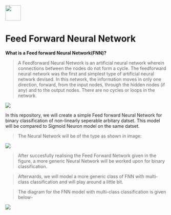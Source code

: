 <img src="https://github.com/favicon.ico" width="48">

# Feed Forward Neural Network                                                                   

**What is a Feed forward Neural Network(FNN)?**
>A Feedforward Neural Network is an artificial neural network wherein connections between the nodes do not form a cycle.
>The feedforward neural network was the first and simplest type of artificial neural network devised.
>In this network, the information moves in only one direction, forward, from the input nodes, through the hidden nodes (if any) and to the output nodes. There are no cycles or loops in the network.
  
<img src="https://github.com/m0-k1/Feed-Forward-Neural-Network/blob/master/images/Feed_forward_neural_net.gif">


In this repository, we will create a simple Feed forward Neural Network for binary classification of non-linearly seperable arbitary datset. This model will be compared to Sigmoid Neuron model on the same datset.

>The Neural Network will be of the type as shown in image:

<img src="https://github.com/m0-k1/Feed-Forward-Neural-Network/blob/master/images/FFNetworkSingle.png">

>After succesfully realising the Feed Forward Network given in the figure, a more generic Neural Network will be worked upon for binary classification.

>Afterwards, we will model a more generic class of FNN with multi-class classification and will play around a little bit.

>The diagram for the FNN model with multi-class classification is given below-

<img src="https://github.com/m0-k1/Feed-Forward-Neural-Network/blob/master/images/FFNetworkMultiClass.png">
